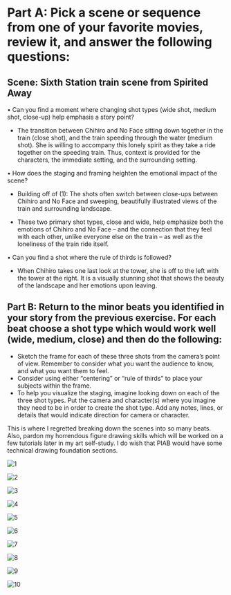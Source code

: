 # Part A: Pick a scene or sequence from one of your favorite movies, review it, and answer the following questions:
## Scene: Sixth Station train scene from Spirited Away
•	Can you find a moment where changing shot types (wide shot, medium shot, close-up) help emphasis a story point? 

  - The transition between Chihiro and No Face sitting down together in the train (close shot), and the train speeding through the water (medium shot). She is willing to accompany this lonely spirit as they take a ride together on the speeding train. Thus, context is provided for the characters, the immediate setting, and the surrounding setting. 
  
•	How does the staging and framing heighten the emotional impact of the scene?

  - Building off of (1): The shots often switch between close-ups between Chihiro and No Face and sweeping, beautifully illustrated views of the train and surrounding landscape. 
  
  - These two primary shot types, close and wide, help emphasize both the emotions of Chihiro and No Face – and the connection that they feel with each other, unlike everyone else on the train – as well as the loneliness of the train ride itself. 
  
•	Can you find a shot where the rule of thirds is followed?

  - When Chihiro takes one last look at the tower, she is off to the left with the tower at the right. It is a visually stunning shot that shows the beauty of the landscape and her emotions upon leaving. 

## Part B: Return to the minor beats you identified in your story from the previous exercise. For each beat choose a shot type which would work well (wide, medium, close) and then do the following:

- Sketch the frame for each of these three shots from the camera’s point of view. Remember to consider what you want the audience to know, and what you want them to feel.
- Consider using either “centering” or “rule of thirds” to place your subjects within the frame.
- To help you visualize the staging, imagine looking down on each of the three shot types. Put the camera and character(s) where you imagine they need to be in order to create the shot type. Add any notes, lines, or details that would indicate direction for camera or character.

This is where I regretted breaking down the scenes into so many beats. Also, pardon my horrendous figure drawing skills which will be worked on a few tutorials later in my art self-study. I do wish that PIAB would have some technical drawing foundation sections. 

![1](https://github.com/MasqueradeOfSilence/pixar-in-a-box/blob/main/storytelling/film_grammar/IMG_8075.jpg?raw=true)

![2](https://github.com/MasqueradeOfSilence/pixar-in-a-box/blob/main/storytelling/film_grammar/IMG_8076.jpg?raw=true)

![3](https://github.com/MasqueradeOfSilence/pixar-in-a-box/blob/main/storytelling/film_grammar/IMG_8077.jpg?raw=true)

![4](https://github.com/MasqueradeOfSilence/pixar-in-a-box/blob/main/storytelling/film_grammar/IMG_8078.jpg?raw=true)

![5](https://github.com/MasqueradeOfSilence/pixar-in-a-box/blob/main/storytelling/film_grammar/IMG_8079.jpg?raw=true)

![6](https://github.com/MasqueradeOfSilence/pixar-in-a-box/blob/main/storytelling/film_grammar/IMG_8081.jpg?raw=true)

![7](https://github.com/MasqueradeOfSilence/pixar-in-a-box/blob/main/storytelling/film_grammar/IMG_8082.jpg?raw=true)

![8](https://github.com/MasqueradeOfSilence/pixar-in-a-box/blob/main/storytelling/film_grammar/IMG_8083.jpg?raw=true)

![9](https://github.com/MasqueradeOfSilence/pixar-in-a-box/blob/main/storytelling/film_grammar/IMG_8084.jpg?raw=true)

![10](https://github.com/MasqueradeOfSilence/pixar-in-a-box/blob/main/storytelling/film_grammar/IMG_8085.jpg?raw=true)
